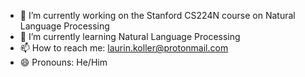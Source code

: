 - 🔭 I’m currently working on the Stanford CS224N course on Natural Language Processing
- 🌱 I’m currently learning Natural Language Processing
- 📫 How to reach me: laurin.koller@protonmail.com
- 😄 Pronouns: He/Him
